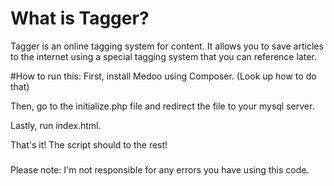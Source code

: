 # What is Tagger?
Tagger is an online tagging system for content. It allows you to save articles to the internet using a special tagging system that you can reference later.

#How to run this:
First, install Medoo using Composer. (Look up how to do that)

Then, go to the initialize.php file and redirect the file to your mysql server.

Lastly, run index.html. 

That's it! The script should to the rest!

###
Please note:
I'm not responsible for any errors you have using this code.

